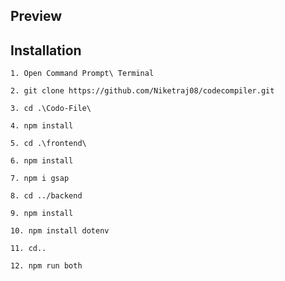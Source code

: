 
 ## Preview 

 <!-- ### 1. *[Frontend Demo](https://codofile-85b0c.web.app/)* -->

  ## Installation 
    1. Open Command Prompt\ Terminal

    2. git clone https://github.com/Niketraj08/codecompiler.git

    3. cd .\Codo-File\

    4. npm install

    5. cd .\frontend\

    6. npm install

    7. npm i gsap

    8. cd ../backend

    9. npm install

    10. npm install dotenv

    11. cd..

    12. npm run both

